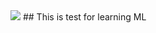 <img src="https://img.icons8.com/ios/50/000000/for-experienced.png">
## This is test for learning ML
